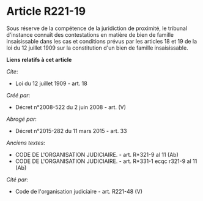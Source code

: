 # Article R221-19

Sous réserve de la compétence de la juridiction de proximité, le tribunal d'instance connaît des contestations en matière de
bien de famille insaisissable dans les cas et conditions prévus par les articles 18 et 19 de la loi du 12 juillet 1909 sur la
constitution d'un bien de famille insaisissable.

**Liens relatifs à cet article**

_Cite_:

  - Loi du 12 juillet 1909 - art. 18

_Créé par_:

  - Décret n°2008-522 du 2 juin 2008 - art. (V)

_Abrogé par_:

  - Décret n°2015-282 du 11 mars 2015 - art. 33

_Anciens textes_:

  - CODE DE L'ORGANISATION JUDICIAIRE. - art. R*321-9 al 11 (Ab)
  - CODE DE L'ORGANISATION JUDICIAIRE. - art. R*331-1 ecqc r321-9 al 11 (Ab)

_Cité par_:

  - Code de l'organisation judiciaire - art. R221-48 (V)
